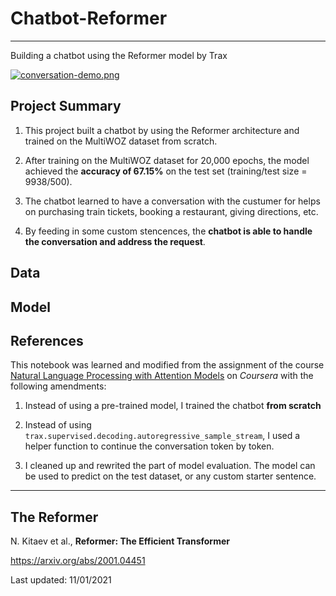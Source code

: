 # Chatbot-Reformer
---

Building a chatbot using the Reformer model by Trax

[![conversation-demo.png](https://i.postimg.cc/SQPsXGSZ/conversation-demo.png)](https://postimg.cc/grvdQ86R)

## Project Summary

1. This project built a chatbot by using the Reformer architecture and trained on the MultiWOZ dataset from scratch.

2. After training on the MultiWOZ dataset for 20,000 epochs, the model achieved the **accuracy of 67.15%** on the test set (training/test size = 9938/500).

3. The chatbot learned to have a conversation with the custumer for helps on purchasing train tickets, booking a restaurant, giving directions, etc.

4. By feeding in some custom stencences, the **chatbot is able to handle the conversation and address the request**.

## Data

## Model


## References

This notebook was learned and modified from the assignment of the course [Natural Language Processing with Attention Models](https://www.coursera.org/learn/attention-models-in-nlp) on *Coursera* with the following amendments:

1. Instead of using a pre-trained model, I trained the chatbot **from scratch**

2. Instead of using `trax.supervised.decoding.autoregressive_sample_stream`, I used a helper function to continue the conversation token by token.

3. I cleaned up and rewrited the part of model evaluation. The model can be used to predict on the test dataset, or any custom starter sentence.

---

## The Reformer

N. Kitaev et al., **Reformer: The Efficient Transformer**

https://arxiv.org/abs/2001.04451


Last updated: 11/01/2021
